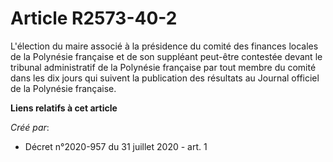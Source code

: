 # Article R2573-40-2

L'élection du maire associé à la présidence du comité des finances locales de la Polynésie française et de son suppléant
peut-être contestée devant le tribunal administratif de la Polynésie française par tout membre du comité dans les dix jours
qui suivent la publication des résultats au Journal officiel de la Polynésie française.

**Liens relatifs à cet article**

_Créé par_:

  - Décret n°2020-957 du 31 juillet 2020 - art. 1
